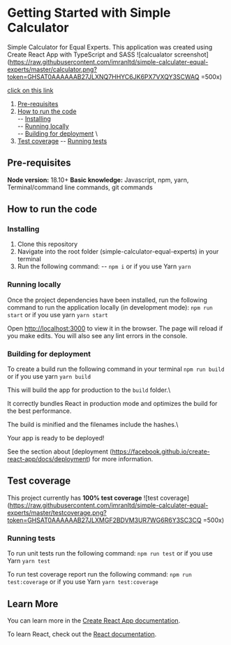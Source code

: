 # Getting Started with Simple Calculator

 Simple Calculator for Equal Experts.  This application was created using Create React App with TypeScript and SASS
 ![calcualator screenshot](https://raw.githubusercontent.com/imranltd/simple-calculater-equal-experts/master/calculator.png?token=GHSAT0AAAAAAB27JLXNQ7HHYC6JK6PX7VXQY3SCWAQ =500x)


[click on this link](#pre-requisites)

 1. [Pre-requisites](#pre-requisites)
 2. [How to run the code](#how-to-run-the-code) \
 -- [Installing](#installing) \
 -- [Running locally](#running-locally) \
 -- [Building for deployment](#building-for-deployment) \
 3. [Test coverage](#test-coverage)
 -- [Running tests](#running-tests)


## Pre-requisites
**Node version:** 18.10+
**Basic knowledge:** Javascript, npm, yarn, Terminal/command line commands, git commands

## How to run the code
### Installing
1. Clone this repository
2. Navigate into the root folder (simple-calculator-equal-experts) in your terminal
3. Run the following command:
-- `npm i` or if you use Yarn `yarn`
### Running locally
Once the project dependencies have been installed, run the following command to run the application locally (in development mode):
`npm run start` or if you use yarn `yarn start`

Open [http://localhost:3000](http://localhost:3000) to view it in the browser.  The page will reload if you make edits.  You will also see any lint errors in the console.

### Building for deployment

To create a build run the following command in your terminal `npm run build` or if you use yarn `yarn build`

This will build the app for production to the `build` folder.\

It correctly bundles React in production mode and optimizes the build for the best performance.

The build is minified and the filenames include the hashes.\

Your app is ready to be deployed!

See the section about [deployment (https://facebook.github.io/create-react-app/docs/deployment) for more information.

## Test coverage
This project currently has **100% test coverage**
![test coverage](https://raw.githubusercontent.com/imranltd/simple-calculater-equal-experts/master/testcoverage.png?token=GHSAT0AAAAAAB27JLXMGF2BDVM3UR7WG6R6Y3SC3CQ =500x)
### Running tests
To run unit tests run the following command:
`npm run test` or if you use Yarn `yarn test`

To run test coverage report run the following command:
`npm run test:coverage` or if you use Yarn `yarn test:coverage`

## Learn More

You can learn more in the [Create React App documentation](https://facebook.github.io/create-react-app/docs/getting-started).

To learn React, check out the [React documentation](https://reactjs.org/).
